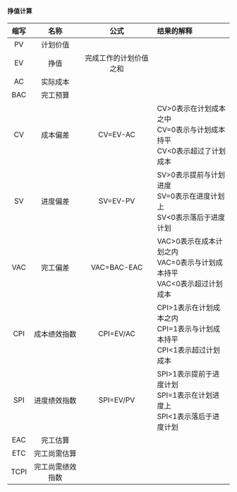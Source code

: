#### 挣值计算

| 缩写 |       名称       |          公式          | 结果的解释                                                   |
| :--: | :--------------: | :--------------------: | :----------------------------------------------------------- |
|  PV  |     计划价值     |                        |                                                              |
|  EV  |       挣值       | 完成工作的计划价值之和 |                                                              |
|  AC  |     实际成本     |                        |                                                              |
| BAC  |     完工预算     |                        |                                                              |
|  CV  |     成本偏差     |        CV=EV-AC        | CV>0表示在计划成本之中<br />CV=0表示与计划成本持平<br />CV<0表示超过了计划成本 |
|  SV  |     进度偏差     |        SV=EV-PV        | SV>0表示提前与计划进度<br />SV=0表示在进度计划上<br />SV<0表示落后于进度计划 |
| VAC  |     完工偏差     |      VAC=BAC-EAC       | VAC>0表示在成本计划之内<br />VAC=0表示与计划成本持平<br />VAC<0表示超过计划成本 |
| CPI  |   成本绩效指数   |       CPI=EV/AC        | CPI>1表示在计划成本之内<br />CPI=1表示与计划成本持平<br />CPI<1表示超过计划成本 |
| SPI  |   进度绩效指数   |       SPI=EV/PV        | SPI>1表示提前于进度计划<br />SPI=1表示在计划进度上<br />SPI<1表示落后于进度计划 |
| EAC  |     完工估算     |                        |                                                              |
| ETC  |   完工尚需估算   |                        |                                                              |
| TCPI | 完工尚需绩效指数 |                        |                                                              |



